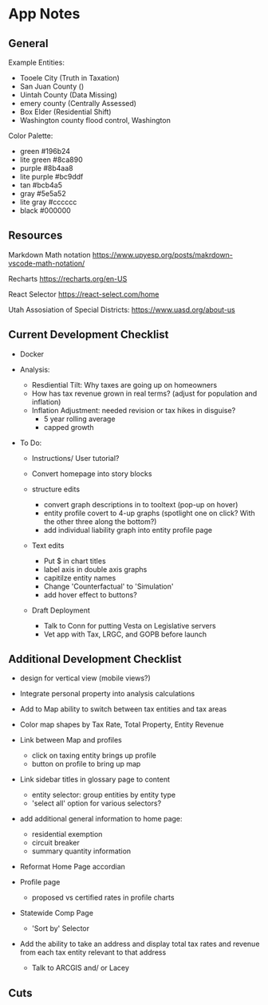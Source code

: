 # App Notes

## General

Example Entities:

- Tooele City (Truth in Taxation)
- San Juan County ()
- Uintah County (Data Missing)
- emery county (Centrally Assessed)
- Box Elder (Residential Shift)
- Washington county flood control, Washington

Color Palette:

- green #196b24
- lite green #8ca890
- purple #8b4aa8
- lite purple #bc9ddf
- tan #bcb4a5
- gray #5e5a52
- lite gray #cccccc
- black #000000

## Resources

Markdown Math notation https://www.upyesp.org/posts/makrdown-vscode-math-notation/

Recharts https://recharts.org/en-US

React Selector https://react-select.com/home

Utah Assosiation of Special Districts: https://www.uasd.org/about-us

## Current Development Checklist

- Docker

- Analysis:

  - Resdiential Tilt: Why taxes are going up on homeowners
  - How has tax revenue grown in real terms? (adjust for population and inflation)
  - Inflation Adjustment: needed revision or tax hikes in disguise?
    - 5 year rolling average
    - capped growth

- To Do:

  - Instructions/ User tutorial?

  - Convert homepage into story blocks

  - structure edits

    - convert graph descriptions in to tooltext (pop-up on hover)
    - entity profile covert to 4-up graphs (spotlight one on click? With the other three along the bottom?)
    - add individual liability graph into entity profile page

  - Text edits

    - Put $ in chart titles
    - label axis in double axis graphs
    - capitilze entity names
    - Change 'Counterfactual' to 'Simulation'
    - add hover effect to buttons?

  - Draft Deployment

    - Talk to Conn for putting Vesta on Legislative servers
    - Vet app with Tax, LRGC, and GOPB before launch

## Additional Development Checklist

- design for vertical view (mobile views?)

- Integrate personal property into analysis calculations

- Add to Map ability to switch between tax entities and tax areas

- Color map shapes by Tax Rate, Total Property, Entity Revenue

- Link between Map and profiles

  - click on taxing entity brings up profile
  - button on profile to bring up map

- Link sidebar titles in glossary page to content

  - entity selector: group entities by entity type
  - 'select all' option for various selectors?

- add additional general information to home page:

  - residential exemption
  - circuit breaker
  - summary quantity information

- Reformat Home Page accordian

- Profile page

  - proposed vs certified rates in profile charts

- Statewide Comp Page

  - 'Sort by' Selector

- Add the ability to take an address and display total tax rates and revenue from each tax entity relevant to that address
  - Talk to ARCGIS and/ or Lacey

## Cuts

<!---
The structure of Truth in Taxation begs an obvious question: if the system enforces flat revenues year-to-year, how is a taxing entity supposed to maintain services in the face of rising costs? After all, governments are not immune to inflation or other economic trends. Moreover, what if a taxing entity wants to increase the quality or quantity of services provided to its residents, such as when a school district needs to hire more teachers as the population of school-age children grows? How are such services meant to be funded? Enforced flat revenues by themselves cannot meet these needs.

Truth in Taxation contains a process for a taxing entity to raise the level of revenues it collects. In other words, under Truth in Taxation, taxing entities retain the ability to raise taxes. In order to do that, an entity must send a notification to residents of the proposed tax increase, how much that tax increase would cost the taxpayer, and how that costs compare to the tax liability from the prior year. Following the notification, the entity must hold a public meeting wherein residents are afforded the opportunity to provide comment on the proposal. After that, then and only then can a taxing entity take action to officially raise the level of revenue that they collect.

-->
